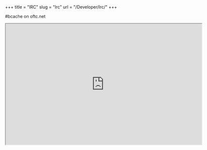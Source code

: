 +++
title = "IRC"
slug = "Irc"
url = "/Developer/Irc/"
+++

\#bcache on oftc.net
<iframe src="https://webchat.oftc.net/?randomnick=1&channels=bcache&prompt=1" width="647" height="400"></iframe>

